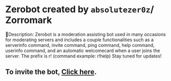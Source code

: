 # Zerobot created by `absolutezer0z`/ Zorromark

🌟Description: Zerobot is a moderation assisting bot used in many occasions for moderating servers and includes a couple functionalities such as a serverinfo command, invite command, ping command, help command, userinfo command, and an automatic welcomecard when a user joins the server. The prefix is r! (command example: r!help)
Stay tuned for updates!

## To invite the bot, [Click here](https://discord.com/api/oauth2/authorize?client_id=1110068022976192513&permissions=8&scope=bot).
